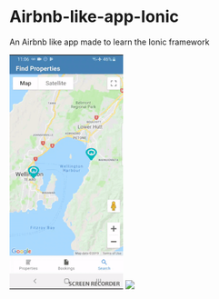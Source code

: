 # Airbnb-like-app-Ionic
An Airbnb like app made to learn the Ionic framework

![](GIFS/propertyView.gif )
![](GIFS/addHouse.gif )
